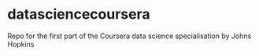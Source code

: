 # datasciencecoursera
Repo for the first part of the Coursera data science specialisation by Johns Hopkins

